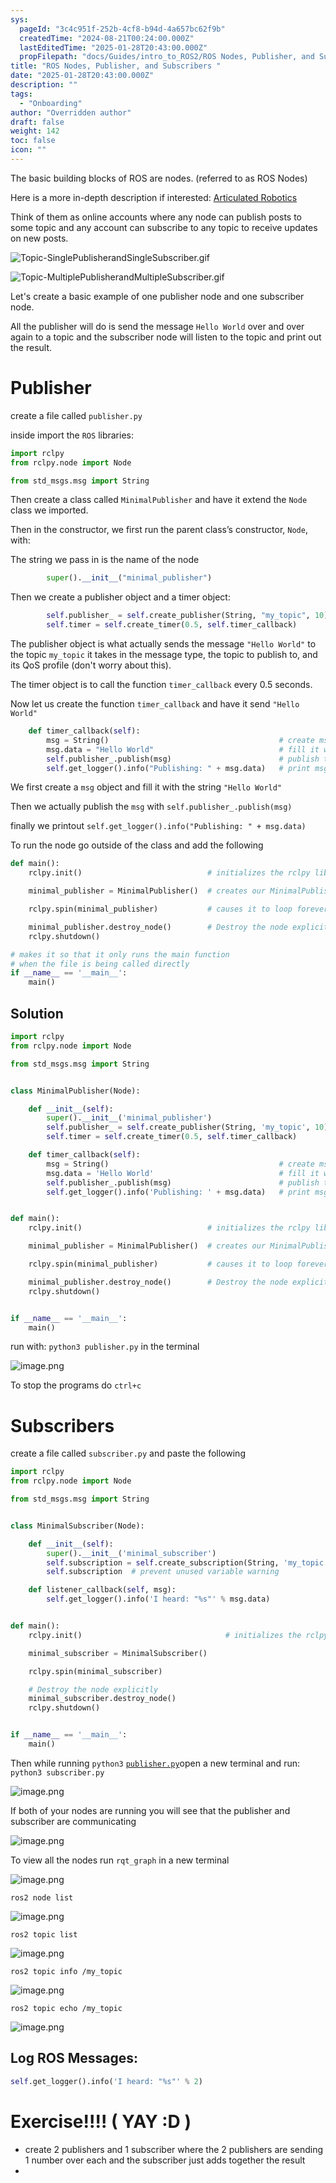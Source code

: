 ```yaml
---
sys:
  pageId: "3c4c951f-252b-4cf8-b94d-4a657bc62f9b"
  createdTime: "2024-08-21T00:24:00.000Z"
  lastEditedTime: "2025-01-28T20:43:00.000Z"
  propFilepath: "docs/Guides/intro_to_ROS2/ROS Nodes, Publisher, and Subscribers .md"
title: "ROS Nodes, Publisher, and Subscribers "
date: "2025-01-28T20:43:00.000Z"
description: ""
tags:
  - "Onboarding"
author: "Overridden author"
draft: false
weight: 142
toc: false
icon: ""
---
```


The basic building blocks of ROS are nodes. (referred to as ROS Nodes)

Here is a more in-depth description if interested: [Articulated Robotics](https://articulatedrobotics.xyz/tutorials/ready-for-ros/ros-overview#2-nodes)

Think of them as online accounts where any node can publish posts to some topic and any account can subscribe to any topic to receive updates on new posts.

![Topic-SinglePublisherandSingleSubscriber.gif](https://docs.ros.org/en/humble/_images/Topic-SinglePublisherandSingleSubscriber.gif)

![Topic-MultiplePublisherandMultipleSubscriber.gif](https://docs.ros.org/en/humble/_images/Topic-MultiplePublisherandMultipleSubscriber.gif)

Let's create a basic example of one publisher node and one subscriber node.

All the publisher will do is send the message `Hello World` over and over again to a topic and the subscriber node will listen to the topic and print out the result.

# Publisher

create a file called `publisher.py` 

inside import the `ROS` libraries:

```python
import rclpy
from rclpy.node import Node

from std_msgs.msg import String
```

Then create a class called `MinimalPublisher` and have it extend the `Node` class we imported.

Then in the constructor, we first run the parent class’s constructor, `Node`, with:

The string we pass in is the name of the node

```python
        super().__init__("minimal_publisher")
```

Then we create a publisher object and a timer object:

```python
        self.publisher_ = self.create_publisher(String, "my_topic", 10)
        self.timer = self.create_timer(0.5, self.timer_callback)
```

The publisher object is what actually sends the message `"Hello World"` to the topic `my_topic` it takes in the message type, the topic to publish to, and its QoS profile (don't worry about this).

The timer object is to call the function `timer_callback` every 0.5 seconds.

Now let us create the function `timer_callback` and have it send `"Hello World"`

```python
    def timer_callback(self):
        msg = String()                                      # create msg object
        msg.data = "Hello World"                            # fill it with data
        self.publisher_.publish(msg)                        # publish the message
        self.get_logger().info("Publishing: " + msg.data)   # print msg
```

We first create a `msg` object and fill it with the string `"Hello World"`

Then we actually publish the `msg` with `self.publisher_.publish(msg)`

finally we printout `self.get_logger().info("Publishing: " + msg.data)`

To run the node go outside of the class and add the following

```python
def main():
    rclpy.init()                            # initializes the rclpy library

    minimal_publisher = MinimalPublisher()  # creates our MinimalPublisher object

    rclpy.spin(minimal_publisher)           # causes it to loop forever

    minimal_publisher.destroy_node()        # Destroy the node explicitly
    rclpy.shutdown()

# makes it so that it only runs the main function
# when the file is being called directly
if __name__ == '__main__': 
    main()
```

## Solution

```python
import rclpy
from rclpy.node import Node

from std_msgs.msg import String


class MinimalPublisher(Node):

    def __init__(self):
        super().__init__('minimal_publisher')
        self.publisher_ = self.create_publisher(String, 'my_topic', 10)
        self.timer = self.create_timer(0.5, self.timer_callback)

    def timer_callback(self):
        msg = String()                                      # create msg object
        msg.data = 'Hello World'                            # fill it with data
        self.publisher_.publish(msg)                        # publish the message
        self.get_logger().info('Publishing: ' + msg.data)   # print msg


def main():
    rclpy.init()                            # initializes the rclpy library

    minimal_publisher = MinimalPublisher()  # creates our MinimalPublisher object

    rclpy.spin(minimal_publisher)           # causes it to loop forever

    minimal_publisher.destroy_node()        # Destroy the node explicitly
    rclpy.shutdown()


if __name__ == '__main__':
    main()
```

run with: `python3 publisher.py` in the terminal

![image.png](https://prod-files-secure.s3.us-west-2.amazonaws.com/d518164a-d88e-44d1-a4ee-3adb3bd8bce0/9214accb-ad5b-44f1-a31c-b3167c59138b/image.png?X-Amz-Algorithm=AWS4-HMAC-SHA256&X-Amz-Content-Sha256=UNSIGNED-PAYLOAD&X-Amz-Credential=ASIAZI2LB466WI75O7R5%2F20250605%2Fus-west-2%2Fs3%2Faws4_request&X-Amz-Date=20250605T071009Z&X-Amz-Expires=3600&X-Amz-Security-Token=IQoJb3JpZ2luX2VjEGYaCXVzLXdlc3QtMiJGMEQCIGS7lDD3oDy%2BdvsIB0oNdkHmIaJdxnOAv2og4xi3b4m%2BAiAzo59QIToZAFJQuhz0rIBVkMwrUT1dJ%2FggDh1pdRrXFir%2FAwg%2FEAAaDDYzNzQyMzE4MzgwNSIMAAvUix9IbfzUlEdLKtwDJz7%2FNhiL2R7s3PurqGqD6eAViV5hf58PRuEMj3j8MPu0Xa4cBlBjvV2%2FkVhShdnjitpmT52IbYY3NiRclKOokYr2vxLTwleRCJauHCV0qLl%2B3D4TwAGbxv5tR2%2BVJm%2F42JgIzILlJY3fAnSJFkxLyWOw34xNX8qcmEvlTd1oHqiFO12GqDqxEug12jfRY%2BezJdoC5BT3wSUkJvF7w4ZcA6IhGEzERflkODmJYu%2BGaT5YuI4Gj9JIoBDggHgR3O%2Fzm19bhtyW8fzpCbTW2S5VNNOPSdyPY5V5%2FsB%2BWD0wz%2FEc%2F4nYhC%2Bd07tJWjpmZKJbmDRVNXQxsNZkxTyLLJuY%2BPKt56VrMIzxeTfGx%2BzOqvZzQ0xAf5OttTwEHJ6v6CTYdgQOk3L7woUrmyTeM46VsAjooNVcPEKseCrbYln819hg6zmQZveNsN7yByBi8qmNWFDj1apH%2FadcgBnLftwjpC1NNXJeFCMB0x73tH1nSQYUHZOr3UGglR3X8AEK05G4D4oXVBAXSnVyp3ki2cfsESAgYwk0Xu%2B%2FGf8yhRuz9XWTc%2B9A90%2FyEEyj5A9XpVcEnBYwFnF0x8mEGzCm0tClLb06Mii0buSPg1aKRwH5zKtHUjpXdAu2lxTyFoMwheWEwgY6pgEDPD8%2FFVgr0cZw%2F8IVg43DcbGZk8pOWaGDU1iDmu3daOvpYTjdtWanQ%2BF%2FWM9pTXSF7O6DnST%2B1Ea9PJHZHvXHyKVmG4Vy1gBnYw4TZDd9Q8U09nIsC5vHuYIlwIpa%2BA04sKrN0vrv3ibZWfuFk41qZAiqK5BWZS3%2FUa2jFp6xjdD9znhzfm3NPlY8evRVuh4ek5n9Tm%2FlMd62VRHO7It57CsY%2BGp4&X-Amz-Signature=65a2092ff38f6f4b71d0c0b93baf23ddac412e300a90303b62178f8cab4675fa&X-Amz-SignedHeaders=host&x-id=GetObject)

To stop the programs do `ctrl+c`

# Subscribers

create a file called `subscriber.py` and paste the following

```python
import rclpy
from rclpy.node import Node

from std_msgs.msg import String


class MinimalSubscriber(Node):

    def __init__(self):
        super().__init__('minimal_subscriber')
        self.subscription = self.create_subscription(String, 'my_topic', self.listener_callback, 10)
        self.subscription  # prevent unused variable warning

    def listener_callback(self, msg):
        self.get_logger().info('I heard: "%s"' % msg.data)


def main():
    rclpy.init()                                # initializes the rclpy library

    minimal_subscriber = MinimalSubscriber()

    rclpy.spin(minimal_subscriber)

    # Destroy the node explicitly
    minimal_subscriber.destroy_node()
    rclpy.shutdown()


if __name__ == '__main__':
    main()
```

Then while running `python3` [`publisher.py`](http://publisher.py/)open a new terminal and run: `python3 subscriber.py` 

![image.png](https://prod-files-secure.s3.us-west-2.amazonaws.com/d518164a-d88e-44d1-a4ee-3adb3bd8bce0/611fccf2-c738-4dbd-94e9-98f209092866/image.png?X-Amz-Algorithm=AWS4-HMAC-SHA256&X-Amz-Content-Sha256=UNSIGNED-PAYLOAD&X-Amz-Credential=ASIAZI2LB466WI75O7R5%2F20250605%2Fus-west-2%2Fs3%2Faws4_request&X-Amz-Date=20250605T071009Z&X-Amz-Expires=3600&X-Amz-Security-Token=IQoJb3JpZ2luX2VjEGYaCXVzLXdlc3QtMiJGMEQCIGS7lDD3oDy%2BdvsIB0oNdkHmIaJdxnOAv2og4xi3b4m%2BAiAzo59QIToZAFJQuhz0rIBVkMwrUT1dJ%2FggDh1pdRrXFir%2FAwg%2FEAAaDDYzNzQyMzE4MzgwNSIMAAvUix9IbfzUlEdLKtwDJz7%2FNhiL2R7s3PurqGqD6eAViV5hf58PRuEMj3j8MPu0Xa4cBlBjvV2%2FkVhShdnjitpmT52IbYY3NiRclKOokYr2vxLTwleRCJauHCV0qLl%2B3D4TwAGbxv5tR2%2BVJm%2F42JgIzILlJY3fAnSJFkxLyWOw34xNX8qcmEvlTd1oHqiFO12GqDqxEug12jfRY%2BezJdoC5BT3wSUkJvF7w4ZcA6IhGEzERflkODmJYu%2BGaT5YuI4Gj9JIoBDggHgR3O%2Fzm19bhtyW8fzpCbTW2S5VNNOPSdyPY5V5%2FsB%2BWD0wz%2FEc%2F4nYhC%2Bd07tJWjpmZKJbmDRVNXQxsNZkxTyLLJuY%2BPKt56VrMIzxeTfGx%2BzOqvZzQ0xAf5OttTwEHJ6v6CTYdgQOk3L7woUrmyTeM46VsAjooNVcPEKseCrbYln819hg6zmQZveNsN7yByBi8qmNWFDj1apH%2FadcgBnLftwjpC1NNXJeFCMB0x73tH1nSQYUHZOr3UGglR3X8AEK05G4D4oXVBAXSnVyp3ki2cfsESAgYwk0Xu%2B%2FGf8yhRuz9XWTc%2B9A90%2FyEEyj5A9XpVcEnBYwFnF0x8mEGzCm0tClLb06Mii0buSPg1aKRwH5zKtHUjpXdAu2lxTyFoMwheWEwgY6pgEDPD8%2FFVgr0cZw%2F8IVg43DcbGZk8pOWaGDU1iDmu3daOvpYTjdtWanQ%2BF%2FWM9pTXSF7O6DnST%2B1Ea9PJHZHvXHyKVmG4Vy1gBnYw4TZDd9Q8U09nIsC5vHuYIlwIpa%2BA04sKrN0vrv3ibZWfuFk41qZAiqK5BWZS3%2FUa2jFp6xjdD9znhzfm3NPlY8evRVuh4ek5n9Tm%2FlMd62VRHO7It57CsY%2BGp4&X-Amz-Signature=623820de6a151c8dd45bb9235e974fe6b91bfbfc5ea838aaf5938b7aef23abc9&X-Amz-SignedHeaders=host&x-id=GetObject)

If both of your nodes are running you will see that the publisher and subscriber are communicating

![image.png](https://prod-files-secure.s3.us-west-2.amazonaws.com/d518164a-d88e-44d1-a4ee-3adb3bd8bce0/eea428b5-1cf0-43bb-a30b-81cbaf6c5c78/image.png?X-Amz-Algorithm=AWS4-HMAC-SHA256&X-Amz-Content-Sha256=UNSIGNED-PAYLOAD&X-Amz-Credential=ASIAZI2LB466WI75O7R5%2F20250605%2Fus-west-2%2Fs3%2Faws4_request&X-Amz-Date=20250605T071009Z&X-Amz-Expires=3600&X-Amz-Security-Token=IQoJb3JpZ2luX2VjEGYaCXVzLXdlc3QtMiJGMEQCIGS7lDD3oDy%2BdvsIB0oNdkHmIaJdxnOAv2og4xi3b4m%2BAiAzo59QIToZAFJQuhz0rIBVkMwrUT1dJ%2FggDh1pdRrXFir%2FAwg%2FEAAaDDYzNzQyMzE4MzgwNSIMAAvUix9IbfzUlEdLKtwDJz7%2FNhiL2R7s3PurqGqD6eAViV5hf58PRuEMj3j8MPu0Xa4cBlBjvV2%2FkVhShdnjitpmT52IbYY3NiRclKOokYr2vxLTwleRCJauHCV0qLl%2B3D4TwAGbxv5tR2%2BVJm%2F42JgIzILlJY3fAnSJFkxLyWOw34xNX8qcmEvlTd1oHqiFO12GqDqxEug12jfRY%2BezJdoC5BT3wSUkJvF7w4ZcA6IhGEzERflkODmJYu%2BGaT5YuI4Gj9JIoBDggHgR3O%2Fzm19bhtyW8fzpCbTW2S5VNNOPSdyPY5V5%2FsB%2BWD0wz%2FEc%2F4nYhC%2Bd07tJWjpmZKJbmDRVNXQxsNZkxTyLLJuY%2BPKt56VrMIzxeTfGx%2BzOqvZzQ0xAf5OttTwEHJ6v6CTYdgQOk3L7woUrmyTeM46VsAjooNVcPEKseCrbYln819hg6zmQZveNsN7yByBi8qmNWFDj1apH%2FadcgBnLftwjpC1NNXJeFCMB0x73tH1nSQYUHZOr3UGglR3X8AEK05G4D4oXVBAXSnVyp3ki2cfsESAgYwk0Xu%2B%2FGf8yhRuz9XWTc%2B9A90%2FyEEyj5A9XpVcEnBYwFnF0x8mEGzCm0tClLb06Mii0buSPg1aKRwH5zKtHUjpXdAu2lxTyFoMwheWEwgY6pgEDPD8%2FFVgr0cZw%2F8IVg43DcbGZk8pOWaGDU1iDmu3daOvpYTjdtWanQ%2BF%2FWM9pTXSF7O6DnST%2B1Ea9PJHZHvXHyKVmG4Vy1gBnYw4TZDd9Q8U09nIsC5vHuYIlwIpa%2BA04sKrN0vrv3ibZWfuFk41qZAiqK5BWZS3%2FUa2jFp6xjdD9znhzfm3NPlY8evRVuh4ek5n9Tm%2FlMd62VRHO7It57CsY%2BGp4&X-Amz-Signature=38be6cc6a517e68358e8dac714ceb8c0d2e621313a2e85863e7e0c9bb1c6278f&X-Amz-SignedHeaders=host&x-id=GetObject)

To view all the nodes run `rqt_graph` in a new terminal

![image.png](https://prod-files-secure.s3.us-west-2.amazonaws.com/d518164a-d88e-44d1-a4ee-3adb3bd8bce0/1d98e964-4318-4d62-b5c4-8c8f78368598/image.png?X-Amz-Algorithm=AWS4-HMAC-SHA256&X-Amz-Content-Sha256=UNSIGNED-PAYLOAD&X-Amz-Credential=ASIAZI2LB466WI75O7R5%2F20250605%2Fus-west-2%2Fs3%2Faws4_request&X-Amz-Date=20250605T071009Z&X-Amz-Expires=3600&X-Amz-Security-Token=IQoJb3JpZ2luX2VjEGYaCXVzLXdlc3QtMiJGMEQCIGS7lDD3oDy%2BdvsIB0oNdkHmIaJdxnOAv2og4xi3b4m%2BAiAzo59QIToZAFJQuhz0rIBVkMwrUT1dJ%2FggDh1pdRrXFir%2FAwg%2FEAAaDDYzNzQyMzE4MzgwNSIMAAvUix9IbfzUlEdLKtwDJz7%2FNhiL2R7s3PurqGqD6eAViV5hf58PRuEMj3j8MPu0Xa4cBlBjvV2%2FkVhShdnjitpmT52IbYY3NiRclKOokYr2vxLTwleRCJauHCV0qLl%2B3D4TwAGbxv5tR2%2BVJm%2F42JgIzILlJY3fAnSJFkxLyWOw34xNX8qcmEvlTd1oHqiFO12GqDqxEug12jfRY%2BezJdoC5BT3wSUkJvF7w4ZcA6IhGEzERflkODmJYu%2BGaT5YuI4Gj9JIoBDggHgR3O%2Fzm19bhtyW8fzpCbTW2S5VNNOPSdyPY5V5%2FsB%2BWD0wz%2FEc%2F4nYhC%2Bd07tJWjpmZKJbmDRVNXQxsNZkxTyLLJuY%2BPKt56VrMIzxeTfGx%2BzOqvZzQ0xAf5OttTwEHJ6v6CTYdgQOk3L7woUrmyTeM46VsAjooNVcPEKseCrbYln819hg6zmQZveNsN7yByBi8qmNWFDj1apH%2FadcgBnLftwjpC1NNXJeFCMB0x73tH1nSQYUHZOr3UGglR3X8AEK05G4D4oXVBAXSnVyp3ki2cfsESAgYwk0Xu%2B%2FGf8yhRuz9XWTc%2B9A90%2FyEEyj5A9XpVcEnBYwFnF0x8mEGzCm0tClLb06Mii0buSPg1aKRwH5zKtHUjpXdAu2lxTyFoMwheWEwgY6pgEDPD8%2FFVgr0cZw%2F8IVg43DcbGZk8pOWaGDU1iDmu3daOvpYTjdtWanQ%2BF%2FWM9pTXSF7O6DnST%2B1Ea9PJHZHvXHyKVmG4Vy1gBnYw4TZDd9Q8U09nIsC5vHuYIlwIpa%2BA04sKrN0vrv3ibZWfuFk41qZAiqK5BWZS3%2FUa2jFp6xjdD9znhzfm3NPlY8evRVuh4ek5n9Tm%2FlMd62VRHO7It57CsY%2BGp4&X-Amz-Signature=c75cfed77e9b43413dd12be49a556b66a7e688f88ef8ec5496f9b8b6a7aed326&X-Amz-SignedHeaders=host&x-id=GetObject)

`ros2 node list`

![image.png](https://prod-files-secure.s3.us-west-2.amazonaws.com/d518164a-d88e-44d1-a4ee-3adb3bd8bce0/680ac8cf-e6d9-4164-9ece-5b9a6fccffee/image.png?X-Amz-Algorithm=AWS4-HMAC-SHA256&X-Amz-Content-Sha256=UNSIGNED-PAYLOAD&X-Amz-Credential=ASIAZI2LB466WI75O7R5%2F20250605%2Fus-west-2%2Fs3%2Faws4_request&X-Amz-Date=20250605T071009Z&X-Amz-Expires=3600&X-Amz-Security-Token=IQoJb3JpZ2luX2VjEGYaCXVzLXdlc3QtMiJGMEQCIGS7lDD3oDy%2BdvsIB0oNdkHmIaJdxnOAv2og4xi3b4m%2BAiAzo59QIToZAFJQuhz0rIBVkMwrUT1dJ%2FggDh1pdRrXFir%2FAwg%2FEAAaDDYzNzQyMzE4MzgwNSIMAAvUix9IbfzUlEdLKtwDJz7%2FNhiL2R7s3PurqGqD6eAViV5hf58PRuEMj3j8MPu0Xa4cBlBjvV2%2FkVhShdnjitpmT52IbYY3NiRclKOokYr2vxLTwleRCJauHCV0qLl%2B3D4TwAGbxv5tR2%2BVJm%2F42JgIzILlJY3fAnSJFkxLyWOw34xNX8qcmEvlTd1oHqiFO12GqDqxEug12jfRY%2BezJdoC5BT3wSUkJvF7w4ZcA6IhGEzERflkODmJYu%2BGaT5YuI4Gj9JIoBDggHgR3O%2Fzm19bhtyW8fzpCbTW2S5VNNOPSdyPY5V5%2FsB%2BWD0wz%2FEc%2F4nYhC%2Bd07tJWjpmZKJbmDRVNXQxsNZkxTyLLJuY%2BPKt56VrMIzxeTfGx%2BzOqvZzQ0xAf5OttTwEHJ6v6CTYdgQOk3L7woUrmyTeM46VsAjooNVcPEKseCrbYln819hg6zmQZveNsN7yByBi8qmNWFDj1apH%2FadcgBnLftwjpC1NNXJeFCMB0x73tH1nSQYUHZOr3UGglR3X8AEK05G4D4oXVBAXSnVyp3ki2cfsESAgYwk0Xu%2B%2FGf8yhRuz9XWTc%2B9A90%2FyEEyj5A9XpVcEnBYwFnF0x8mEGzCm0tClLb06Mii0buSPg1aKRwH5zKtHUjpXdAu2lxTyFoMwheWEwgY6pgEDPD8%2FFVgr0cZw%2F8IVg43DcbGZk8pOWaGDU1iDmu3daOvpYTjdtWanQ%2BF%2FWM9pTXSF7O6DnST%2B1Ea9PJHZHvXHyKVmG4Vy1gBnYw4TZDd9Q8U09nIsC5vHuYIlwIpa%2BA04sKrN0vrv3ibZWfuFk41qZAiqK5BWZS3%2FUa2jFp6xjdD9znhzfm3NPlY8evRVuh4ek5n9Tm%2FlMd62VRHO7It57CsY%2BGp4&X-Amz-Signature=cbb181a619d6f2495b22f312c27839498f1a8b9754ecb791b880e68af6406f28&X-Amz-SignedHeaders=host&x-id=GetObject)

`ros2 topic list`

![image.png](https://prod-files-secure.s3.us-west-2.amazonaws.com/d518164a-d88e-44d1-a4ee-3adb3bd8bce0/eee2ebe1-27ef-4a4a-96fb-2ca54126fb29/image.png?X-Amz-Algorithm=AWS4-HMAC-SHA256&X-Amz-Content-Sha256=UNSIGNED-PAYLOAD&X-Amz-Credential=ASIAZI2LB466WI75O7R5%2F20250605%2Fus-west-2%2Fs3%2Faws4_request&X-Amz-Date=20250605T071009Z&X-Amz-Expires=3600&X-Amz-Security-Token=IQoJb3JpZ2luX2VjEGYaCXVzLXdlc3QtMiJGMEQCIGS7lDD3oDy%2BdvsIB0oNdkHmIaJdxnOAv2og4xi3b4m%2BAiAzo59QIToZAFJQuhz0rIBVkMwrUT1dJ%2FggDh1pdRrXFir%2FAwg%2FEAAaDDYzNzQyMzE4MzgwNSIMAAvUix9IbfzUlEdLKtwDJz7%2FNhiL2R7s3PurqGqD6eAViV5hf58PRuEMj3j8MPu0Xa4cBlBjvV2%2FkVhShdnjitpmT52IbYY3NiRclKOokYr2vxLTwleRCJauHCV0qLl%2B3D4TwAGbxv5tR2%2BVJm%2F42JgIzILlJY3fAnSJFkxLyWOw34xNX8qcmEvlTd1oHqiFO12GqDqxEug12jfRY%2BezJdoC5BT3wSUkJvF7w4ZcA6IhGEzERflkODmJYu%2BGaT5YuI4Gj9JIoBDggHgR3O%2Fzm19bhtyW8fzpCbTW2S5VNNOPSdyPY5V5%2FsB%2BWD0wz%2FEc%2F4nYhC%2Bd07tJWjpmZKJbmDRVNXQxsNZkxTyLLJuY%2BPKt56VrMIzxeTfGx%2BzOqvZzQ0xAf5OttTwEHJ6v6CTYdgQOk3L7woUrmyTeM46VsAjooNVcPEKseCrbYln819hg6zmQZveNsN7yByBi8qmNWFDj1apH%2FadcgBnLftwjpC1NNXJeFCMB0x73tH1nSQYUHZOr3UGglR3X8AEK05G4D4oXVBAXSnVyp3ki2cfsESAgYwk0Xu%2B%2FGf8yhRuz9XWTc%2B9A90%2FyEEyj5A9XpVcEnBYwFnF0x8mEGzCm0tClLb06Mii0buSPg1aKRwH5zKtHUjpXdAu2lxTyFoMwheWEwgY6pgEDPD8%2FFVgr0cZw%2F8IVg43DcbGZk8pOWaGDU1iDmu3daOvpYTjdtWanQ%2BF%2FWM9pTXSF7O6DnST%2B1Ea9PJHZHvXHyKVmG4Vy1gBnYw4TZDd9Q8U09nIsC5vHuYIlwIpa%2BA04sKrN0vrv3ibZWfuFk41qZAiqK5BWZS3%2FUa2jFp6xjdD9znhzfm3NPlY8evRVuh4ek5n9Tm%2FlMd62VRHO7It57CsY%2BGp4&X-Amz-Signature=6944d577b39987d10763422fbad167ea0d3a3cf1cc6b78ae4903c32953945eee&X-Amz-SignedHeaders=host&x-id=GetObject)

`ros2 topic info /my_topic`

![image.png](https://prod-files-secure.s3.us-west-2.amazonaws.com/d518164a-d88e-44d1-a4ee-3adb3bd8bce0/6288ef12-cb9e-406f-b9eb-65feed3a9011/image.png?X-Amz-Algorithm=AWS4-HMAC-SHA256&X-Amz-Content-Sha256=UNSIGNED-PAYLOAD&X-Amz-Credential=ASIAZI2LB466WI75O7R5%2F20250605%2Fus-west-2%2Fs3%2Faws4_request&X-Amz-Date=20250605T071009Z&X-Amz-Expires=3600&X-Amz-Security-Token=IQoJb3JpZ2luX2VjEGYaCXVzLXdlc3QtMiJGMEQCIGS7lDD3oDy%2BdvsIB0oNdkHmIaJdxnOAv2og4xi3b4m%2BAiAzo59QIToZAFJQuhz0rIBVkMwrUT1dJ%2FggDh1pdRrXFir%2FAwg%2FEAAaDDYzNzQyMzE4MzgwNSIMAAvUix9IbfzUlEdLKtwDJz7%2FNhiL2R7s3PurqGqD6eAViV5hf58PRuEMj3j8MPu0Xa4cBlBjvV2%2FkVhShdnjitpmT52IbYY3NiRclKOokYr2vxLTwleRCJauHCV0qLl%2B3D4TwAGbxv5tR2%2BVJm%2F42JgIzILlJY3fAnSJFkxLyWOw34xNX8qcmEvlTd1oHqiFO12GqDqxEug12jfRY%2BezJdoC5BT3wSUkJvF7w4ZcA6IhGEzERflkODmJYu%2BGaT5YuI4Gj9JIoBDggHgR3O%2Fzm19bhtyW8fzpCbTW2S5VNNOPSdyPY5V5%2FsB%2BWD0wz%2FEc%2F4nYhC%2Bd07tJWjpmZKJbmDRVNXQxsNZkxTyLLJuY%2BPKt56VrMIzxeTfGx%2BzOqvZzQ0xAf5OttTwEHJ6v6CTYdgQOk3L7woUrmyTeM46VsAjooNVcPEKseCrbYln819hg6zmQZveNsN7yByBi8qmNWFDj1apH%2FadcgBnLftwjpC1NNXJeFCMB0x73tH1nSQYUHZOr3UGglR3X8AEK05G4D4oXVBAXSnVyp3ki2cfsESAgYwk0Xu%2B%2FGf8yhRuz9XWTc%2B9A90%2FyEEyj5A9XpVcEnBYwFnF0x8mEGzCm0tClLb06Mii0buSPg1aKRwH5zKtHUjpXdAu2lxTyFoMwheWEwgY6pgEDPD8%2FFVgr0cZw%2F8IVg43DcbGZk8pOWaGDU1iDmu3daOvpYTjdtWanQ%2BF%2FWM9pTXSF7O6DnST%2B1Ea9PJHZHvXHyKVmG4Vy1gBnYw4TZDd9Q8U09nIsC5vHuYIlwIpa%2BA04sKrN0vrv3ibZWfuFk41qZAiqK5BWZS3%2FUa2jFp6xjdD9znhzfm3NPlY8evRVuh4ek5n9Tm%2FlMd62VRHO7It57CsY%2BGp4&X-Amz-Signature=f737893de3d25e9ea844973bf586a341ae57518accc0c3444fbb22f15d9f8b1d&X-Amz-SignedHeaders=host&x-id=GetObject)

`ros2 topic echo /my_topic`

![image.png](https://prod-files-secure.s3.us-west-2.amazonaws.com/d518164a-d88e-44d1-a4ee-3adb3bd8bce0/0a6fcb4d-422d-4a6c-a803-749ef4adf2c6/image.png?X-Amz-Algorithm=AWS4-HMAC-SHA256&X-Amz-Content-Sha256=UNSIGNED-PAYLOAD&X-Amz-Credential=ASIAZI2LB466WI75O7R5%2F20250605%2Fus-west-2%2Fs3%2Faws4_request&X-Amz-Date=20250605T071009Z&X-Amz-Expires=3600&X-Amz-Security-Token=IQoJb3JpZ2luX2VjEGYaCXVzLXdlc3QtMiJGMEQCIGS7lDD3oDy%2BdvsIB0oNdkHmIaJdxnOAv2og4xi3b4m%2BAiAzo59QIToZAFJQuhz0rIBVkMwrUT1dJ%2FggDh1pdRrXFir%2FAwg%2FEAAaDDYzNzQyMzE4MzgwNSIMAAvUix9IbfzUlEdLKtwDJz7%2FNhiL2R7s3PurqGqD6eAViV5hf58PRuEMj3j8MPu0Xa4cBlBjvV2%2FkVhShdnjitpmT52IbYY3NiRclKOokYr2vxLTwleRCJauHCV0qLl%2B3D4TwAGbxv5tR2%2BVJm%2F42JgIzILlJY3fAnSJFkxLyWOw34xNX8qcmEvlTd1oHqiFO12GqDqxEug12jfRY%2BezJdoC5BT3wSUkJvF7w4ZcA6IhGEzERflkODmJYu%2BGaT5YuI4Gj9JIoBDggHgR3O%2Fzm19bhtyW8fzpCbTW2S5VNNOPSdyPY5V5%2FsB%2BWD0wz%2FEc%2F4nYhC%2Bd07tJWjpmZKJbmDRVNXQxsNZkxTyLLJuY%2BPKt56VrMIzxeTfGx%2BzOqvZzQ0xAf5OttTwEHJ6v6CTYdgQOk3L7woUrmyTeM46VsAjooNVcPEKseCrbYln819hg6zmQZveNsN7yByBi8qmNWFDj1apH%2FadcgBnLftwjpC1NNXJeFCMB0x73tH1nSQYUHZOr3UGglR3X8AEK05G4D4oXVBAXSnVyp3ki2cfsESAgYwk0Xu%2B%2FGf8yhRuz9XWTc%2B9A90%2FyEEyj5A9XpVcEnBYwFnF0x8mEGzCm0tClLb06Mii0buSPg1aKRwH5zKtHUjpXdAu2lxTyFoMwheWEwgY6pgEDPD8%2FFVgr0cZw%2F8IVg43DcbGZk8pOWaGDU1iDmu3daOvpYTjdtWanQ%2BF%2FWM9pTXSF7O6DnST%2B1Ea9PJHZHvXHyKVmG4Vy1gBnYw4TZDd9Q8U09nIsC5vHuYIlwIpa%2BA04sKrN0vrv3ibZWfuFk41qZAiqK5BWZS3%2FUa2jFp6xjdD9znhzfm3NPlY8evRVuh4ek5n9Tm%2FlMd62VRHO7It57CsY%2BGp4&X-Amz-Signature=5c1768195ecfa6f02cb3d37cac8cc63c1439c922ce752caa51411b73aec99466&X-Amz-SignedHeaders=host&x-id=GetObject)

## Log ROS Messages:

```python
self.get_logger().info('I heard: "%s"' % 2)
```

# Exercise!!!! ( YAY :D )

- create 2 publishers and 1 subscriber where the 2 publishers are sending 1 number over each and the subscriber just adds together the result
- 
